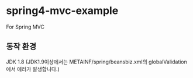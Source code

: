 # spring4-mvc-example
For Spring MVC
## 동작 환경
JDK 1.8 (JDK1.9이상에서는 METAINF/spring/beansbiz.xml의 globalValidation에서 에러가 발생합니다.)


